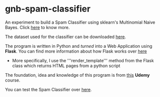 # gnb-spam-classifier

An experiment to build a Spam Classifier using sklearn's Multinomial Naive Bayes. Click [here](https://scikit-learn.org/stable/modules/generated/sklearn.naive_bayes.MultinomialNB.html) to know more.

The dataset used for the classifier can be downloaded [here](https://www.kaggle.com/uciml/sms-spam-collection-dataset).

The program is written in Python and _turned_ into a Web Application using __Flask__. You can find more information about how Flask works over [here](https://pythonhow.com/how-a-flask-app-works/)
* More specifically, I use the '''render_template''' method from the Flask class which returns HTML pages from a python script

The foundation, idea and knowledge of this program is from [this](https://www.udemy.com/data-science-and-machine-learning-with-python-hands-on/) __Udemy__ course.

You can test the Spam Classifier over [here]().
